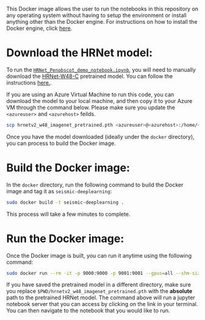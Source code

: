 This Docker image allows the user to run the notebooks in this repository on any operating system without having to setup the environment or install anything other than the Docker engine. For instructions on how to install the Docker engine, click [here](https://www.docker.com/get-started). 

# Download the HRNet model: 

To run the [`HRNet_Penobscot_demo_notebook.ipynb`](https://github.com/microsoft/seismic-deeplearning/blob/master/examples/interpretation/notebooks/HRNet_Penobscot_demo_notebook.ipynb), you will need to manually download the [HRNet-W48-C](https://1drv.ms/u/s!Aus8VCZ_C_33dKvqI6pBZlifgJk) pretrained model. You can follow the instructions [here.](https://github.com/microsoft/seismic-deeplearning#hrnet). 

If you are using an Azure Virtual Machine to run this code, you can download the model to your local machine, and then copy it to your Azure VM through the command below. Please make sure you update the `<azureuser>` and `<azurehost>` feilds.
```bash
scp hrnetv2_w48_imagenet_pretrained.pth <azureuser>@<azurehost>:/home/<azureuser>/seismic-deeplearning/docker/hrnetv2_w48_imagenet_pretrained.pth
```
Once you have the model downloaded (ideally under the `docker` directory), you can process to build the Docker image. 

# Build the Docker image:

In the `docker` directory, run the following command to build the Docker image and tag it as `seismic-deeplearning`: 

```bash
sudo docker build -t seismic-deeplearning . 
```
This process will take a few minutes to complete. 

# Run the Docker image:
Once the Docker image is built, you can run it anytime using the following command:
```bash
sudo docker run --rm -it -p 9000:9000 -p 9001:9001 --gpus=all --shm-size 11G --mount type=bind,source=$PWD/hrnetv2_w48_imagenet_pretrained.pth,target=/home/username/models/hrnetv2_w48_imagenet_pretrained.pth seismic-deeplearning
```
If you have saved the pretrained model in a different directory, make sure you replace `$PWD/hrnetv2_w48_imagenet_pretrained.pth` with the **absolute** path to the pretrained HRNet model. The command above will run a jupyter notebook server that you can access by clicking on the link in your terminal. You can then navigate to the notebook that you would like to run.  

